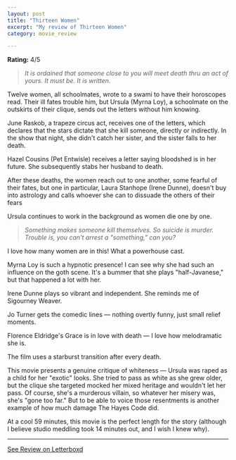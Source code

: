 ```yaml
---
layout: post
title: "Thirteen Women"
excerpt: "My review of Thirteen Women"
category: movie_review

---
```


**Rating:** 4/5

<blockquote><i>It is ordained that someone close to you will meet death thru an act of yours. It must be. It is written.</i></blockquote>Twelve women, all schoolmates, wrote to a swami to have their horoscopes read. Their ill fates trouble him, but Ursula (Myrna Loy), a schoolmate on the outskirts of their clique, sends out the letters without him knowing.

June Raskob, a trapeze circus act, receives one of the letters, which declares that the stars dictate that she kill someone, directly or indirectly. In the show that night, she didn't catch her sister, and the sister falls to her death.

Hazel Cousins (Pet Entwisle) receives a letter saying bloodshed is in her future. She subsequently stabs her husband to death.

After these deaths, the women reach out to one another, some fearful of their fates, but one in particular, Laura Stanhope (Irene Dunne), doesn't buy into astrology and calls whoever she can to dissuade the others of their fears

Ursula continues to work in the background as women die one by one.

<blockquote><i>Something makes someone kill themselves. So suicide is murder. Trouble is, you can't arrest a "something," can you?</i></blockquote>I love how many women are in this! What a powerhouse cast.

Myrna Loy is such a hypnotic presence! I can see why she had such an influence on the goth scene. It's a bummer that she plays "half-Javanese," but that happened a lot with her.

Irene Dunne plays so vibrant and independent. She reminds me of Sigourney Weaver.

Jo Turner gets the comedic lines — nothing overtly funny, just small relief moments.

Florence Eldridge's Grace is in love with death — I love how melodramatic she is.

The film uses a starburst transition after every death.

This movie presents a genuine critique of whiteness — Ursula was raped as a child for her "exotic" looks. She tried to pass as white as she grew older, but the clique she targeted mocked her mixed heritage and wouldn't let her pass. Of course, she's a murderous villain, so whatever her misery was, she's "gone too far." But to be able to voice those resentments is another example of how much damage The Hayes Code did.

At a cool 59 minutes, this movie is the perfect length for the story (although I believe studio meddling took 14 minutes out, and I wish I knew why).

<hr>

[See Review on Letterboxd](https://boxd.it/52zVeR)
